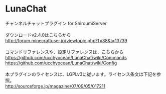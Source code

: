 LunaChat
========

チャンネルチャットプラグイン for ShiroumiServer<br />
<br />
ダウンロードv2.4.0はこちらから<br />
http://forum.minecraftuser.jp/viewtopic.php?f=38&t=13739<br />
<br />
コマンドリファレンスや、設定リファレンスは、こちらから<br />
https://github.com/ucchyocean/LunaChat/wiki/Commands<br />
https://github.com/ucchyocean/LunaChat/wiki/Config<br />
<br />
本プラグインのライセンスは、LGPLv3に従います。ライセンス条文は下記を参照。<br />
http://sourceforge.jp/magazine/07/09/05/017211<br />
